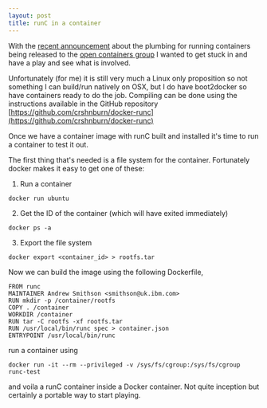 ```yaml
---
layout: post
title: runC in a container
---
```


With the [recent announcement](http://blog.docker.com/2015/06/runc/) about the plumbing
for running containers being released to the [open containers group](https://github.com/opencontainers/runc)
I wanted to get stuck in and have a play and see what is involved.

Unfortunately (for me) it is still very much a Linux only proposition so not something I can build/run natively
on OSX, but I do have boot2docker so have containers ready to do the job. Compiling can be done using the instructions
available in the GitHub repository [https://github.com/crshnburn/docker-runc](https://github.com/crshnburn/docker-runc)

Once we have a container image with runC built and installed it's time to run a container to test it out.

The first thing that's needed is a file system for the container. Fortunately docker makes it easy to get one of these:
1. Run a container
```
docker run ubuntu
```
2. Get the ID of the container (which will have exited immediately)
```
docker ps -a
```
3. Export the file system
```
docker export <container_id> > rootfs.tar
```

Now we can build the image using the following Dockerfile,

```
FROM runc
MAINTAINER Andrew Smithson <smithson@uk.ibm.com>
RUN mkdir -p /container/rootfs
COPY . /container
WORKDIR /container
RUN tar -C rootfs -xf rootfs.tar
RUN /usr/local/bin/runc spec > container.json
ENTRYPOINT /usr/local/bin/runc
```

run a container using

```
docker run -it --rm --privileged -v /sys/fs/cgroup:/sys/fs/cgroup runc-test
```

and voila a runC container inside a Docker container. Not quite inception but certainly a portable way to start playing.
